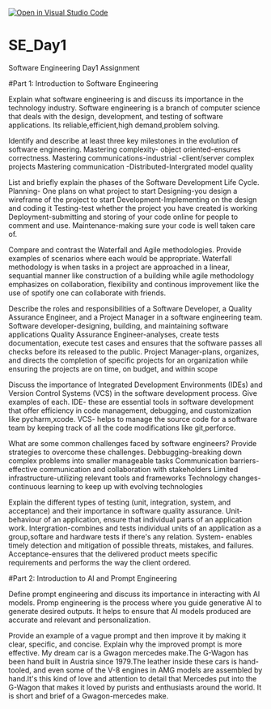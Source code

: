 [![Open in Visual Studio Code](https://classroom.github.com/assets/open-in-vscode-2e0aaae1b6195c2367325f4f02e2d04e9abb55f0b24a779b69b11b9e10269abc.svg)](https://classroom.github.com/online_ide?assignment_repo_id=18391056&assignment_repo_type=AssignmentRepo)
# SE_Day1
Software Engineering Day1 Assignment

#Part 1: Introduction to Software Engineering

Explain what software engineering is and discuss its importance in the technology industry.
Software engineering is a branch of computer science that deals with the design, development, and testing of software applications. 
Its reliable,efficient,high demand,problem solving.

Identify and describe at least three key milestones in the evolution of software engineering.
Mastering complexity- object oriented-ensures correctness.
Mastering communications-industrial -client/server complex projects
Mastering communication -Distributed-Intergrated model quality


List and briefly explain the phases of the Software Development Life Cycle.
Planning- One plans on what project to start
Designing-you design a wireframe of the project to start
Development-Implementing on the design and coding it
Testing-test whether the project you have created is working
Deployment-submitting and storing of your code online for people to comment and use.
Maintenance-making sure your code is well taken care of.


Compare and contrast the Waterfall and Agile methodologies. Provide examples of scenarios where each would be appropriate.
Waterfall methodology is when tasks in a project are approached in a linear, sequantial manner like construction of a building while agile methodology emphasizes on collaboration, flexibility and continous improvement like the use of spotify one can collaborate with friends.


Describe the roles and responsibilities of a Software Developer, a Quality Assurance Engineer, and a Project Manager in a software engineering team.
Software developer-designing, building, and maintaining software applications
Quality Assurance Engineer-analyses, create tests documentation, execute test cases and ensures that the software passes all checks before its released to the public.
Project Manager-plans, organizes, and directs the completion of specific projects for an organization while ensuring the projects are on time, on budget, and within scope


Discuss the importance of Integrated Development Environments (IDEs) and Version Control Systems (VCS) in the software development process. Give examples of each.
IDE- these are essential tools in software development that offer efficiency in code management, debugging, and customization like pycharm,xcode.
VCS- helps to  manage the source code for a software team by keeping track of all the code modifications like git,perforce.


What are some common challenges faced by software engineers? Provide strategies to overcome these challenges.
Debbugging-breaking down complex problems into smaller manageable tasks
Communication barriers-effective communication and collaboration with stakeholders
Limited infrastructure-utilizing relevant tools and frameworks
Technology changes- continuous learning to keep up with evolving technologies


Explain the different types of testing (unit, integration, system, and acceptance) and their importance in software quality assurance.
Unit-behaviour of an application, ensure that individual parts of an application work.
Intergration-combines and tests individual units of an application as a group,softare and hardware tests if there's any relation. 
System- enables timely detection and mitigation of possible threats, mistakes, and failures.
Acceptance-ensures that the delivered product meets specific requirements and performs the way the client ordered.


#Part 2: Introduction to AI and Prompt Engineering


Define prompt engineering and discuss its importance in interacting with AI models.
Promp engineering is the process where you guide generative AI  to generate desired outputs.
It helps to ensure that AI models produced are accurate and relevant and personalization.

Provide an example of a vague prompt and then improve it by making it clear, specific, and concise. Explain why the improved prompt is more effective.
 My dream car is a Gwagon mercedes make.The G-Wagon has been hand built in Austria since 1979.The leather inside these cars is hand-tooled, and even some of the V-8 engines in AMG models are assembled by hand.It's this kind of love and attention to detail that Mercedes put into the G-Wagon that makes it loved by purists and enthusiasts around the world.
It is short and brief of a Gwagon-mercedes make.


